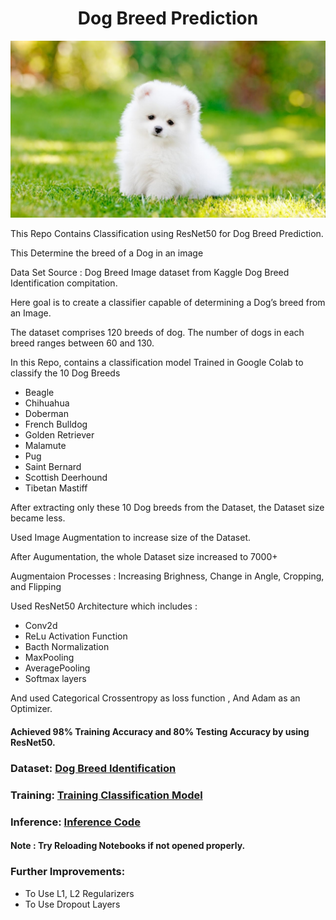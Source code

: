 # <div align="center"> Dog Breed Prediction </div>
<p align="center">
  <img src="image.jpg">
</p>

This Repo Contains Classification using ResNet50 for Dog Breed Prediction. 

This Determine the breed of a Dog in an image

Data Set Source : Dog Breed Image dataset from Kaggle Dog Breed Identification compitation. <br>

Here goal is to create a classifier capable of determining a Dog’s breed from an Image. 

The dataset comprises 120 breeds of dog. The number of dogs in each breed ranges between 60 and 130. 

In this Repo, contains a classification model Trained in Google Colab to classify the 10 Dog Breeds 

- Beagle
- Chihuahua
- Doberman
- French Bulldog
- Golden Retriever
- Malamute
- Pug
- Saint Bernard 
- Scottish Deerhound
- Tibetan Mastiff

After extracting only these 10 Dog breeds from the Dataset, the Dataset size became less. 

Used Image Augmentation to increase size of the Dataset. 

After Augumentation, the whole Dataset size increased to 7000+

Augmentaion Processes :  Increasing Brighness, Change in Angle, Cropping, and Flipping 
 
Used ResNet50 Architecture which includes :

- Conv2d
- ReLu Activation Function
- Bacth Normalization
- MaxPooling
- AveragePooling 
- Softmax layers


And used Categorical Crossentropy as loss function , And Adam as an Optimizer.

#### Achieved 98% Training Accuracy and 80% Testing Accuracy by using ResNet50. 

### Dataset: [Dog Breed Identification](https://www.kaggle.com/c/dog-breed-identification/data)

### Training: [Training Classification Model](https://github.com/VijithaSirra/Dog_Breed_Prediction/blob/main/Dog_Breed_Train.ipynb)

### Inference: [Inference Code](https://github.com/VijithaSirra/Dog_Breed_Prediction/blob/main/Inference.ipynb)

#### Note : Try Reloading Notebooks if not opened properly. 

### Further Improvements: 
- To Use L1, L2 Regularizers 
- To Use Dropout Layers
